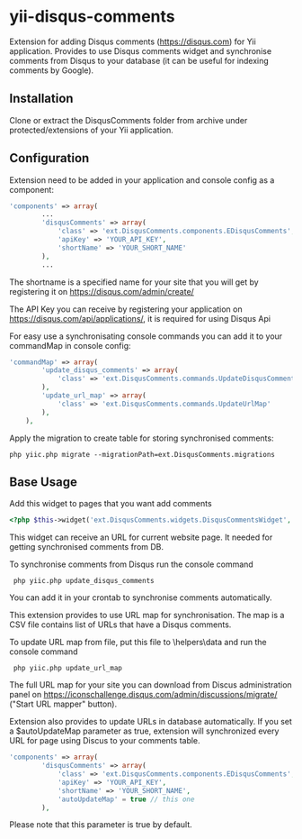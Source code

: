# yii-disqus-comments
Extension for adding Disqus comments (https://disqus.com) for Yii application.
Provides to use Disqus comments widget and synchronise comments from Disqus to your database (it can be useful for indexing comments by Google).

## Installation

Clone or extract the DisqusComments folder from archive under protected/extensions of your Yii application.

## Configuration
Extension need to be added in your application and console config as a component:
```php
'components' => array(
        ...
        'disqusComments' => array(
            'class' => 'ext.DisqusComments.components.EDisqusComments',
            'apiKey' => 'YOUR_API_KEY',
            'shortName' => 'YOUR_SHORT_NAME'
        ),
        ...
```
The shortname is a specified name for your site that you will get by registering it on https://disqus.com/admin/create/

The API Key you can receive by registering your application on https://disqus.com/api/applications/, it is required for using Disqus Api

For easy use a synchronisating console commands you can add it to your commandMap in console config:
```php
'commandMap' => array(
        'update_disqus_comments' => array(
            'class' => 'ext.DisqusComments.commands.UpdateDisqusComments'
        ),
        'update_url_map' => array(
            'class' => 'ext.DisqusComments.commands.UpdateUrlMap'
        ),
    ),
```
Apply the migration to create table for storing synchronised comments:
```
php yiic.php migrate --migrationPath=ext.DisqusComments.migrations
```

## Base Usage
Add this widget to pages that you want add comments
```php
<?php $this->widget('ext.DisqusComments.widgets.DisqusCommentsWidget', array('pageUrl' => $pageUrl)); ?>
```
This widget can receive an URL for current website page. It needed for getting synchronised comments from DB.

To synchronise comments from Disqus run the console command
```
 php yiic.php update_disqus_comments
```
You can add it in your crontab to synchronise comments automatically.

This extension provides to use URL map for synchronisation. The map is a CSV file contains list of URLs that have a Disqus comments.

To update URL map from file, put this file to \helpers\data and run the console command
```
 php yiic.php update_url_map
```

The full URL map for your site you can download from Discus administration panel on https://iconschallenge.disqus.com/admin/discussions/migrate/ ("Start URL mapper" button).

Extension also provides to update URLs in database automatically. If you set a $autoUpdateMap parameter as true, extension will synchronized every URL for page using Discus to your comments table.
```php
'components' => array(
        'disqusComments' => array(
            'class' => 'ext.DisqusComments.components.EDisqusComments',
            'apiKey' => 'YOUR_API_KEY',
            'shortName' => 'YOUR_SHORT_NAME',
            'autoUpdateMap' = true // this one
        ),
```
Please note that this parameter is true by default.
